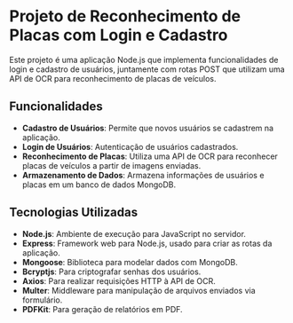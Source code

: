 # Projeto de Reconhecimento de Placas com Login e Cadastro

Este projeto é uma aplicação Node.js que implementa funcionalidades de login e cadastro de usuários, juntamente com rotas POST que utilizam uma API de OCR para reconhecimento de placas de veículos.

## Funcionalidades

- **Cadastro de Usuários**: Permite que novos usuários se cadastrem na aplicação.
- **Login de Usuários**: Autenticação de usuários cadastrados.
- **Reconhecimento de Placas**: Utiliza uma API de OCR para reconhecer placas de veículos a partir de imagens enviadas.
- **Armazenamento de Dados**: Armazena informações de usuários e placas em um banco de dados MongoDB.

## Tecnologias Utilizadas

- **Node.js**: Ambiente de execução para JavaScript no servidor.
- **Express**: Framework web para Node.js, usado para criar as rotas da aplicação.
- **Mongoose**: Biblioteca para modelar dados com MongoDB.
- **Bcryptjs**: Para criptografar senhas dos usuários.
- **Axios**: Para realizar requisições HTTP à API de OCR.
- **Multer**: Middleware para manipulação de arquivos enviados via formulário.
- **PDFKit**: Para geração de relatórios em PDF.
